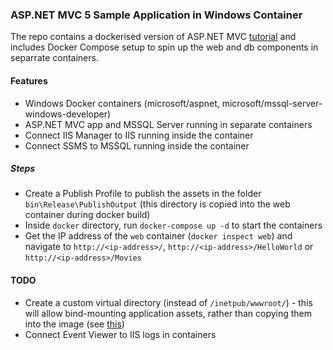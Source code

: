 ### ASP.NET MVC 5 Sample Application in Windows Container

The repo contains a dockerised version of ASP.NET MVC [tutorial](https://docs.microsoft.com/en-us/aspnet/mvc/overview/getting-started/introduction/) and includes Docker Compose setup to spin up the web and db components in separrate containers.

#### Features

+ Windows Docker containers (microsoft/aspnet, microsoft/mssql-server-windows-developer)
+ ASP.NET MVC app and MSSQL Server running in separate containers
+ Connect IIS Manager to IIS running inside the container
+ Connect SSMS to MSSQL running inside the container


##### Steps

+ Create a Publish Profile to publish the assets in the folder `bin\Release\PublishOutput` (this directory is copied into the web container during docker build)
+ Inside `docker` directory, run `docker-compose up -d` to start the containers
+ Get the IP address of the `web` container (`docker inspect web`) and navigate to `http://<ip-address>/`, `http://<ip-address>/HelloWorld` or `http://<ip-address>/Movies`

#### TODO

+ Create a custom virtual directory (instead of `/inetpub/wwwroot/`) - this will allow bind-mounting application assets, rather than copying them into the image (see [this](https://blog.sixeyed.com/docker-volumes-on-windows-the-case-of-the-g-drive/))
+ Connect Event Viewer to IIS logs in containers    
